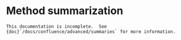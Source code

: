 Method summarization
====================

```{todo}
This documentation is incomplete.  See {doc}`/docs/confluence/advanced/summaries` for more information.
```
